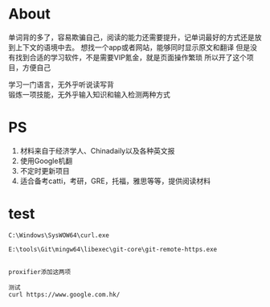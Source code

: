 
# About
单词背的多了，容易欺骗自己，阅读的能力还需要提升，记单词最好的方式还是放到上下文的语境中去。
想找一个app或者网站，能够同时显示原文和翻译
但是没有找到合适的学习软件，不是需要VIP氪金，就是页面操作繁琐
所以开了这个项目，方便自己

学习一门语言，无外乎听说读写背
<br />
锻炼一项技能，无外乎输入知识和输入检测两种方式


# PS
1. 材料来自于经济学人、Chinadaily以及各种英文报
2. 使用Google机翻
3. 不定时更新项目
4. 适合备考catti，考研，GRE，托福，雅思等等，提供阅读材料





# test

```
C:\Windows\SysWOW64\curl.exe

E:\tools\Git\mingw64\libexec\git-core\git-remote-https.exe


proxifier添加这两项

测试
curl https://www.google.com.hk/
```






